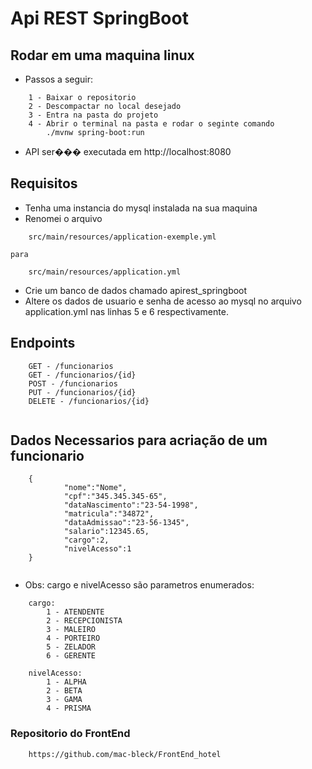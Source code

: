 # Api REST SpringBoot

## Rodar em uma maquina linux
* Passos a seguir:
```
	1 - Baixar o repositorio
	2 - Descompactar no local desejado
	3 - Entra na pasta do projeto
	4 - Abrir o terminal na pasta e rodar o seginte comando
		./mvnw spring-boot:run
```

* API ser��� executada em http://localhost:8080

## Requisitos
* Tenha uma instancia do mysql instalada na sua maquina
* Renomei o arquivo 
```
    src/main/resources/application-exemple.yml 
```
    para
```
    src/main/resources/application.yml 
```
* Crie um banco de dados chamado apirest_springboot
* Altere os dados de usuario e senha de acesso ao mysql no arquivo application.yml nas linhas 5 e 6 respectivamente.

## Endpoints
```
    GET - /funcionarios
    GET - /funcionarios/{id}
    POST - /funcionarios
    PUT - /funcionarios/{id}
    DELETE - /funcionarios/{id}
	
```

## Dados Necessarios para acriação de um funcionario
```
    {
        	"nome":"Nome",
        	"cpf":"345.345.345-65",
        	"dataNascimento":"23-54-1998",
        	"matricula":"34872",
        	"dataAdmissao":"23-56-1345",
        	"salario":12345.65,
        	"cargo":2,
        	"nivelAcesso":1
    }
	
```

* Obs: cargo e nivelAcesso são parametros enumerados:
```
    cargo:
        1 - ATENDENTE
	    2 - RECEPCIONISTA
	    3 - MALEIRO
	    4 - PORTEIRO
	    5 - ZELADOR
	    6 - GERENTE

    nivelAcesso:
        1 - ALPHA
	    2 - BETA
	    3 - GAMA
	    4 - PRISMA
```

### Repositorio do FrontEnd
```
    https://github.com/mac-bleck/FrontEnd_hotel
```